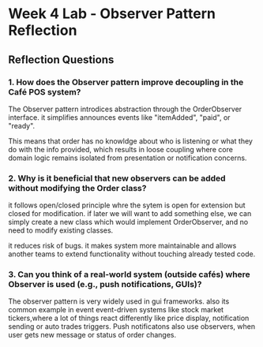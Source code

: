 # Week 4 Lab - Observer Pattern Reflection

## Reflection Questions

### 1. How does the Observer pattern improve decoupling in the Café POS system?

The Observer pattern introdices abstraction through the OrderObserver interface. it simplifies announces events like "itemAdded", "paid", or "ready".

This means that order has no knowldge about who is listening or what they do with the info provided, which results in loose coupling where core domain logic remains isolated from presentation or notification concerns.

### 2. Why is it beneficial that new observers can be added without modifying the Order class?

it follows open/closed principle whre the sytem is open for extension but closed for modification. if later we will want to  add something else, we can simply create a new class which would implement OrderObserver, and no need  to modify existing classes.

it  reduces risk of bugs. it makes system more maintainable and allows another teams to extend functionality without touching already tested code.

### 3. Can you think of a real-world system (outside cafés) where Observer is used (e.g., push notifications, GUIs)?

The observer pattern is very widely used in gui frameworks. also its common example in event event-driven systems like stock market tickers,where a lot of things react differently like price display, notification sending or auto trades triggers. Push notificatons also use observers, when user gets new message or status of order changes.
